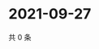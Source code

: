 # 2021-09-27

共 0 条

<!-- BEGIN -->
<!-- 最后更新时间 Mon Sep 27 2021 05:12:12 GMT+0800 (China Standard Time) -->

<!-- END -->
